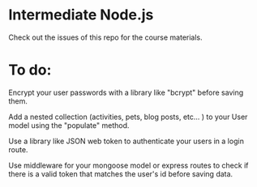# Intermediate Node.js

Check out the issues of this repo for the course materials.
# To do:
Encrypt your user passwords with a library like "bcrypt" before saving them.

Add a nested collection (activities, pets, blog posts, etc... ) to your User model using the "populate" method.

Use a library like JSON web token to authenticate your users in a login route.

Use middleware for your mongoose model or express routes to check if there is a valid token that matches the user's id before saving data.
